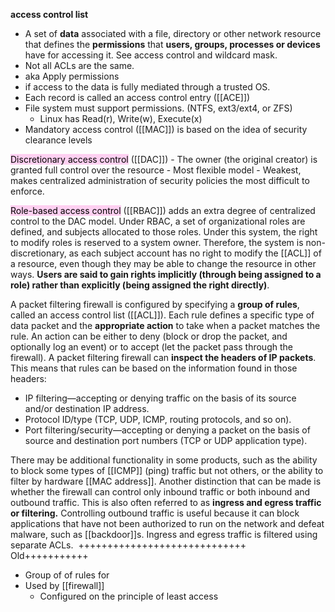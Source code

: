 **access control list**
- A set of **data** associated with a file, directory or other network resource that defines the **permissions** that **users, groups, processes or devices** have for accessing it. See access control and wildcard mask.
- Not all ACLs are the same.
- aka Apply permissions
-  if access to the data is fully mediated through a trusted OS.
- Each record is called an access control entry ([[ACE]])
- File system must support permissions.   (NTFS, ext3/ext4, or ZFS)
	- Linux has Read(r), Write(w), Execute(x)
- Mandatory access control ([[MAC]]) is based on the idea of security clearance levels


<mark style="background: #FFB8EBA6;">Discretionary access control</mark> ([[DAC]])
	- The owner (the original creator) is granted full control over the resource
	- Most flexible model
	- Weakest, makes centralized administration of security policies the most difficult to enforce.

<mark style="background: #FFB8EBA6;">Role-based access control</mark> ([[RBAC]]) adds an extra degree of centralized control to the DAC model. Under RBAC, a set of organizational roles are defined, and subjects allocated to those roles. Under this system, the right to modify roles is reserved to a system owner. Therefore, the system is non-discretionary, as each subject account has no right to modify the [[ACL]] of a resource, even though they may be able to change the resource in other ways. **Users are said to gain rights implicitly (through being assigned to a role) rather than explicitly (being assigned the right directly)**.


A packet filtering firewall is configured by specifying a **group of rules**, called an access control list ([[ACL]]). Each rule defines a specific type of data packet and the **appropriate action** to take when a packet matches the rule. An action can be either to deny (block or drop the packet, and optionally log an event) or to accept (let the packet pass through the firewall). A packet filtering firewall can **inspect the headers of IP packets**. This means that rules can be based on the information found in those headers:

-   IP filtering—accepting or denying traffic on the basis of its source and/or destination IP address.
-   Protocol ID/type (TCP, UDP, ICMP, routing protocols, and so on).
-   Port filtering/security—accepting or denying a packet on the basis of source and destination port numbers (TCP or UDP application type).

There may be additional functionality in some products, such as the ability to block some types of [[ICMP]] (ping) traffic but not others, or the ability to filter by hardware [[MAC address]]. Another distinction that can be made is whether the firewall can control only inbound traffic or both inbound and outbound traffic. This is also often referred to as **ingress and egress traffic or filtering.** Controlling outbound traffic is useful because it can block applications that have not been authorized to run on the network and defeat malware, such as [[backdoor]]s. Ingress and egress traffic is filtered using separate ACLs. 
+++++++++++++++++++++++++++++ Old+++++++++++
- Group of of rules for
- Used by [[firewall]]
	- Configured on the principle of least access